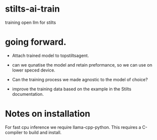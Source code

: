 # stilts-ai-train

training open llm for stilts

# going forward.

- Attach trained model to topstiltsagent.

- can we qunatise the model and retain preformance, so we can use on lower speced device.

- Can the training process we made agnostic to the model of choice?

- improve the training data based on the example in the Stilts documentation.


# Notes on installation

For fast cpu inference we require llama-cpp-python. This requires a C-compiler to build and install. 